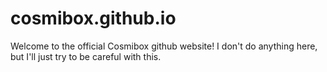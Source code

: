 # cosmibox.github.io

Welcome to the official Cosmibox github website! I don't do anything here, but I'll just try to be careful with this.
